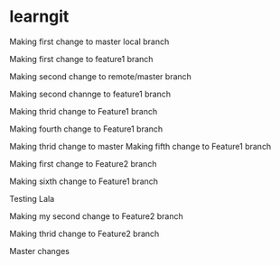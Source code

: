 # learngit

Making first change to master local branch

Making first change to feature1 branch

Making second change to remote/master branch

Making second channge to feature1 branch

Making thrid change to Feature1 branch

Making fourth change to Feature1 branch


Making thrid change to master
Making fifth change to Feature1 branch




Making first change to Feature2 branch

Making sixth change to Feature1 branch

Testing Lala

Making my second change to Feature2 branch

Making thrid change to Feature2 branch


Master changes

